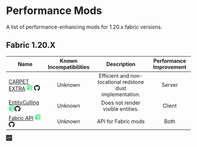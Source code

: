 # Performance Mods

A list of performance-enhancing mods for 1.20.x fabric versions.

## Fabric 1.20.X

| Name | Known Incompatibilities | Description | Performance Improvement |
| --- | :---: | :---: | :---: |
| [CARPET EXTRA](https://modrinth.com/mod/carpet-extra) [![Modrinth](/Images/modrinth.png)](https://modrinth.com/mod/carpet-extra) [![Github Logo](/Images/github.png)](https://github.com/gnembon/carpet-extra)   | Unknown | Efficient and non-locational redstone dust implementation. | Server |
| [EntityCulling](https://modrinth.com/mod/entityculling) [![Modrinth](/Images/modrinth.png)](https://modrinth.com/mod/entityculling)[![Github Logo](/Images/github.png)](https://github.com/tr7zw/EntityCulling)   | Unknown | Does not render visible entities. | Client |
| [Fabric API](https://modrinth.com/mod/fabric-api) [![Modrinth](/Images/modrinth.png)](https://modrinth.com/mod/fabric-api)[![Github Logo](/Images/github.png)](https://github.com/FabricMC/fabric)   | Unknown | API for Fabric mods | Both |




[![Home](/Images/home.png)](/README.md)

